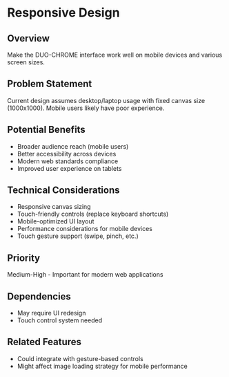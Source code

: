 # Responsive Design

## Overview
Make the DUO-CHROME interface work well on mobile devices and various screen sizes.

## Problem Statement
Current design assumes desktop/laptop usage with fixed canvas size (1000x1000). Mobile users likely have poor experience.

## Potential Benefits
- Broader audience reach (mobile users)
- Better accessibility across devices
- Modern web standards compliance
- Improved user experience on tablets

## Technical Considerations
- Responsive canvas sizing
- Touch-friendly controls (replace keyboard shortcuts)
- Mobile-optimized UI layout
- Performance considerations for mobile devices
- Touch gesture support (swipe, pinch, etc.)

## Priority
Medium-High - Important for modern web applications

## Dependencies
- May require UI redesign
- Touch control system needed

## Related Features
- Could integrate with gesture-based controls
- Might affect image loading strategy for mobile performance